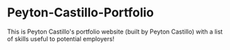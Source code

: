 # Peyton-Castillo-Portfolio
This is Peyton Castillo's portfolio website (built by Peyton Castillo) with a list of skills useful to potential employers!

